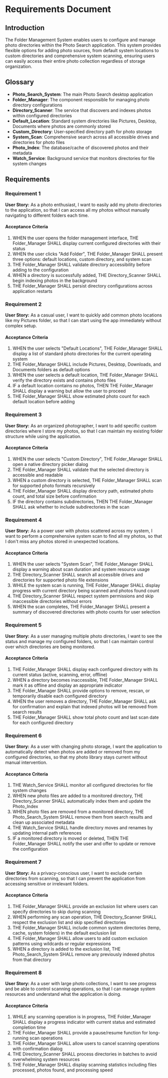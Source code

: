 # Requirements Document

## Introduction

The Folder Management System enables users to configure and manage photo directories within the Photo Search application. This system provides flexible options for adding photo sources, from default system locations to custom directories and comprehensive system scanning, ensuring users can easily access their entire photo collection regardless of storage organization.

## Glossary

- **Photo_Search_System**: The main Photo Search desktop application
- **Folder_Manager**: The component responsible for managing photo directory configurations
- **Directory_Scanner**: The service that discovers and indexes photos within configured directories
- **Default_Location**: Standard system directories like Pictures, Desktop, Documents where photos are commonly stored
- **Custom_Directory**: User-specified directory path for photo storage
- **System_Scan**: Comprehensive search across all accessible drives and directories for photo files
- **Photo_Index**: The database/cache of discovered photos and their metadata
- **Watch_Service**: Background service that monitors directories for file system changes

## Requirements

### Requirement 1

**User Story:** As a photo enthusiast, I want to easily add my photo directories to the application, so that I can access all my photos without manually navigating to different folders each time.

#### Acceptance Criteria

1. WHEN the user opens the folder management interface, THE Folder_Manager SHALL display current configured directories with their status
2. WHEN the user clicks "Add Folder", THE Folder_Manager SHALL present three options: default locations, custom directory, and system scan
3. THE Folder_Manager SHALL validate directory accessibility before adding to the configuration
4. WHEN a directory is successfully added, THE Directory_Scanner SHALL begin indexing photos in the background
5. THE Folder_Manager SHALL persist directory configurations across application restarts

### Requirement 2

**User Story:** As a casual user, I want to quickly add common photo locations like my Pictures folder, so that I can start using the app immediately without complex setup.

#### Acceptance Criteria

1. WHEN the user selects "Default Locations", THE Folder_Manager SHALL display a list of standard photo directories for the current operating system
2. THE Folder_Manager SHALL include Pictures, Desktop, Downloads, and Documents folders as default options
3. WHEN the user selects a default location, THE Folder_Manager SHALL verify the directory exists and contains photo files
4. IF a default location contains no photos, THEN THE Folder_Manager SHALL display a warning but allow the user to proceed
5. THE Folder_Manager SHALL show estimated photo count for each default location before adding

### Requirement 3

**User Story:** As an organized photographer, I want to add specific custom directories where I store my photos, so that I can maintain my existing folder structure while using the application.

#### Acceptance Criteria

1. WHEN the user selects "Custom Directory", THE Folder_Manager SHALL open a native directory picker dialog
2. THE Folder_Manager SHALL validate that the selected directory is accessible and readable
3. WHEN a custom directory is selected, THE Folder_Manager SHALL scan for supported photo formats recursively
4. THE Folder_Manager SHALL display directory path, estimated photo count, and total size before confirmation
5. IF the directory contains subdirectories, THEN THE Folder_Manager SHALL ask whether to include subdirectories in the scan

### Requirement 4

**User Story:** As a power user with photos scattered across my system, I want to perform a comprehensive system scan to find all my photos, so that I don't miss any photos stored in unexpected locations.

#### Acceptance Criteria

1. WHEN the user selects "System Scan", THE Folder_Manager SHALL display a warning about scan duration and system resource usage
2. THE Directory_Scanner SHALL search all accessible drives and directories for supported photo file extensions
3. WHILE the system scan is running, THE Folder_Manager SHALL display progress with current directory being scanned and photos found count
4. THE Directory_Scanner SHALL respect system permissions and skip inaccessible directories without errors
5. WHEN the scan completes, THE Folder_Manager SHALL present a summary of discovered directories with photo counts for user selection

### Requirement 5

**User Story:** As a user managing multiple photo directories, I want to see the status and manage my configured folders, so that I can maintain control over which directories are being monitored.

#### Acceptance Criteria

1. THE Folder_Manager SHALL display each configured directory with its current status (active, scanning, error, offline)
2. WHEN a directory becomes inaccessible, THE Folder_Manager SHALL mark it as offline and display an appropriate indicator
3. THE Folder_Manager SHALL provide options to remove, rescan, or temporarily disable each configured directory
4. WHEN the user removes a directory, THE Folder_Manager SHALL ask for confirmation and explain that indexed photos will be removed from search results
5. THE Folder_Manager SHALL show total photo count and last scan date for each configured directory

### Requirement 6

**User Story:** As a user with changing photo storage, I want the application to automatically detect when photos are added or removed from my configured directories, so that my photo library stays current without manual intervention.

#### Acceptance Criteria

1. THE Watch_Service SHALL monitor all configured directories for file system changes
2. WHEN new photo files are added to a monitored directory, THE Directory_Scanner SHALL automatically index them and update the Photo_Index
3. WHEN photo files are removed from a monitored directory, THE Photo_Search_System SHALL remove them from search results and clean up associated metadata
4. THE Watch_Service SHALL handle directory moves and renames by updating internal path references
5. IF a monitored directory is moved or deleted, THEN THE Folder_Manager SHALL notify the user and offer to update or remove the configuration

### Requirement 7

**User Story:** As a privacy-conscious user, I want to exclude certain directories from scanning, so that I can prevent the application from accessing sensitive or irrelevant folders.

#### Acceptance Criteria

1. THE Folder_Manager SHALL provide an exclusion list where users can specify directories to skip during scanning
2. WHEN performing any scan operation, THE Directory_Scanner SHALL respect the exclusion list and skip specified directories
3. THE Folder_Manager SHALL include common system directories (temp, cache, system folders) in the default exclusion list
4. THE Folder_Manager SHALL allow users to add custom exclusion patterns using wildcards or regular expressions
5. WHEN a directory is added to the exclusion list, THE Photo_Search_System SHALL remove any previously indexed photos from that directory

### Requirement 8

**User Story:** As a user with large photo collections, I want to see progress and be able to control scanning operations, so that I can manage system resources and understand what the application is doing.

#### Acceptance Criteria

1. WHILE any scanning operation is in progress, THE Folder_Manager SHALL display a progress indicator with current status and estimated completion time
2. THE Folder_Manager SHALL provide a pause/resume function for long-running scan operations
3. THE Folder_Manager SHALL allow users to cancel scanning operations with confirmation dialog
4. THE Directory_Scanner SHALL process directories in batches to avoid overwhelming system resources
5. THE Folder_Manager SHALL display scanning statistics including files processed, photos found, and processing speed